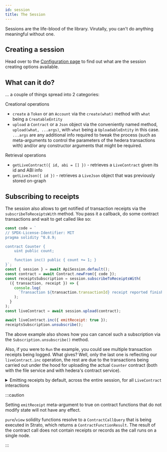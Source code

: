 ```yaml
---
id: session
title: The Session
---
```


Sessions are the life-blood of the library. Virutally, you can't do anything meaningful without one.

## Creating a session

Head over to the [Configuration page](../configuration.md#introduction) to find out what are the session creating options available.

## What can it do?

... a couple of things spread into 2 categories:

Creational operations

- `create` a `Token` or an `Account` via the `create(what)` method with `what` being a `CreatableEntity`
- `upload` a `Contract` or a `Json` object via the conveniently named method, `upload(what, ...args)`, with `what` being a `UploadableEntity` in this case. `...args` are any additional info required to tweak the process (such as meta-arguments to control the parameters of the hedera transactions with) and/or any constructor arguments that might be required.

Retrieval operations

- `getLiveContract({ id, abi = [] })` - retrieves a `LiveContract` given its id and ABI info
- `getLiveJson({ id })` - retrieves a `LiveJson` object that was previously stored on-graph

## Subscribing to receipts

The session also allows to get notified of transaction receipts via the `subscribeToReceiptsWith` method. You pass it a callback, do some contract transactions and wait to get called like so:

```js live=true containerKey=subscribe_to_receipts
const code = `
// SPDX-License-Identifier: MIT
pragma solidity ^0.8.9;

contract Counter {
    uint public count;

    function inc() public { count += 1; }
}`;
const { session } = await ApiSession.default();
const contract = await Contract.newFrom({ code });
const receiptsSubscription = session.subscribeToReceiptsWith(
  ({ transaction, receipt }) => {
    console.log(
      `Transaction ${transaction.transactionId} receipt reported finishing with status ${receipt.status}`
    );
  }
);
const liveContract = await session.upload(contract);

await liveContract.inc({ emitReceipt: true });
receiptsSubscription.unsubscribe();
```

The above example also shows how you can cancel such a subscription via the `Subscription.unsubscribe()` method.

Also, if you were to `Run` the example, you could see multiple transaction receipts being logged. What gives? Well, only the last one is reflecting our `liveContract.inc` operation, the rest are due to the transactions being carried out under the hood for uploading the actual `Counter` contract (both with the file service and with hedera's contract service).

<details>
  <summary>Emitting receipts by default, across the entire session, for all <code>LiveContract</code> interactions</summary>

In the above snippet we saw how one could emit an on-demand receipt (via the live-contract meta-arguments property of `emitReceipt` in `liveContract.inc({ emitReceipt: true })`) per individual contract method calls. That's great for controlling and keeping costs down, but what if we would like to have this behavior as default across the session usage?

To do that, you could either [set the `HEDERAS_DEFAULT_EMIT_LIVE_CONTRACT_RECEIPTS` environment option to `true`](../configuration.md#big-table-o-parameters) or have its runtime counter-part, `session.defaults.emitLiveContractReceipts`, to the same value.

The runtime variant will look something like this:

```json
const { session } = await ApiSession.default({
  session: { defaults: { emitLiveContractReceipts: true } }
});
```

Following this, you could get rid of the `{ emitReceipt: true }` meta-argument and just end up with a clean and more easily readable, `await liveContract.greet()` call.

</details>

:::caution

Setting `emitReceipt` meta-argument to true on contract functions that do not modify state will not have any effect.

`pure`/`view` solidity functions resolve to a `ContractCallQuery` that is being executed in Strato, which returns a `ContractFunctionResult`. The result of the contract call does not contain receipts or records as the call runs on a single node.

:::
